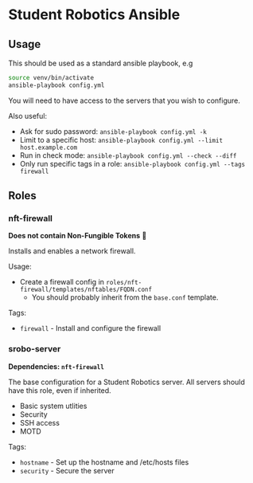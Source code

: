 # Student Robotics Ansible

## Usage

This should be used as a standard ansible playbook, e.g

```sh
source venv/bin/activate
ansible-playbook config.yml
```

You will need to have access to the servers that you wish to configure.

Also useful:

- Ask for sudo password: `ansible-playbook config.yml -k`
- Limit to a specific host: `ansible-playbook config.yml --limit host.example.com`
- Run in check mode: `ansible-playbook config.yml --check --diff`
- Only run specific tags in a role: `ansible-playbook config.yml --tags firewall`

## Roles

### nft-firewall

**Does not contain Non-Fungible Tokens** 🙈

Installs and enables a network firewall.

Usage:

- Create a firewall config in `roles/nft-firewall/templates/nftables/FQDN.conf`
  - You should probably inherit from the `base.conf` template.

Tags:

- `firewall` - Install and configure the firewall

### srobo-server

**Dependencies: `nft-firewall`**

The base configuration for a Student Robotics server. All servers should have this role, even if inherited.

- Basic system utlities
- Security
- SSH access
- MOTD

Tags:

- `hostname` - Set up the hostname and /etc/hosts files
- `security` - Secure the server
